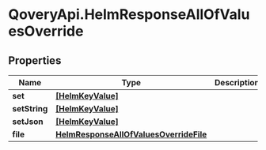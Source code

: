 # QoveryApi.HelmResponseAllOfValuesOverride

## Properties

Name | Type | Description | Notes
------------ | ------------- | ------------- | -------------
**set** | [**[HelmKeyValue]**](HelmKeyValue.md) |  | [optional] 
**setString** | [**[HelmKeyValue]**](HelmKeyValue.md) |  | [optional] 
**setJson** | [**[HelmKeyValue]**](HelmKeyValue.md) |  | [optional] 
**file** | [**HelmResponseAllOfValuesOverrideFile**](HelmResponseAllOfValuesOverrideFile.md) |  | [optional] 


